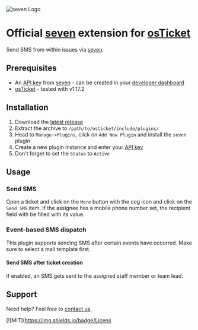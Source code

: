![](https://www.seven.io/wp-content/uploads/Logo.svg "seven Logo")

# Official [seven](https://www.seven.io) extension for [osTicket](https://osticket.com/)

Send SMS from within issues via [seven](https://www.seven.io).

## Prerequisites

- An [API key](https://help.seven.io/en/api-key-access) from [seven](https://www.seven.io) - can be
  created
  in your [developer dashboard](https://app.seven.io/developer)
- [osTicket](https://osticket.com/) - tested with v1.17.2

## Installation

1. Download
   the [latest release](https://github.com/seven-io/osticket/releases/latest/download/seven-osticket-latest.zip)
2. Extract the archive to `/path/to/osticket/include/plugins/`
3. Head to `Manage->Plugins`, click on `Add New Plugin` and install the `seven` plugin
4. Create a new plugin instance and enter your [API key](https://help.seven.io/en/api-key-access)
5. Don't forget to set the `Status` to `Active`

## Usage

### Send SMS

Open a ticket and click on the `More` button with the cog icon and click on the `Send SMS` item.
If the assignee has a mobile phone number set, the recipient field with be filled with its value.

### Event-based SMS dispatch
This plugin supports sending SMS after certain events have occurred.
Make sure to select a mail template first.

#### Send SMS after ticket creation
If enabled, an SMS gets sent to the assigned staff member or team lead.


## Support

Need help? Feel free to [contact us](https://www.seven.io/en/company/contact).

[![MIT](https://img.shields.io/badge/Licens
